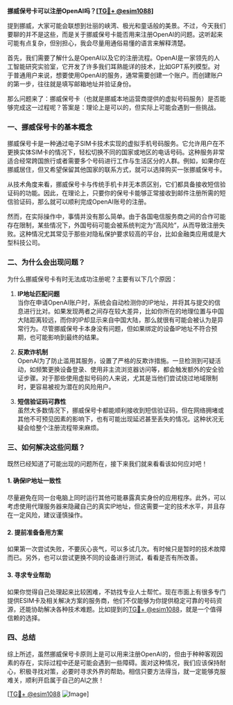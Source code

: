 **挪威保号卡可以注册OpenAI吗？[[TG💪+ @esim1088](https://t.me/s/esim1088)]**

提到挪威，大家可能会联想到壮丽的峡湾、极光和童话般的美景。不过，今天我们要聊的并不是这些，而是关于挪威保号卡能否用来注册OpenAI的问题。这听起来可能有点复杂，但别担心，我会尽量用通俗易懂的语言来解释清楚。

首先，我们需要了解什么是OpenAI以及它的注册流程。OpenAI是一家领先的人工智能研究实验室，它开发了许多我们耳熟能详的技术，比如GPT系列模型。对于普通用户来说，想要使用OpenAI的服务，通常需要创建一个账户。而创建账户的第一步，往往就是填写邮箱地址并验证身份。

那么问题来了：挪威保号卡（也就是挪威本地运营商提供的虚拟号码服务）是否能够完成这一过程呢？答案是：理论上是可以的，但实际上可能会遇到一些挑战。

### 一、挪威保号卡的基本概念

挪威保号卡是一种通过电子SIM卡技术实现的虚拟手机号码服务。它允许用户在不更换实体SIM卡的情况下，轻松切换不同的国家或地区的电话号码。这种服务非常适合经常跨国旅行或者需要多个号码进行工作与生活区分的人群。例如，如果你在挪威居住，但又希望保留其他国家的联系方式，就可以选择购买一张挪威保号卡。

从技术角度来看，挪威保号卡与传统手机卡并无本质区别，它们都具备接收短信验证码的功能。因此，在理论上，只要你的保号卡能够正常接收到邮件注册所需的短信验证码，那么就可以顺利完成OpenAI账号的注册。

然而，在实际操作中，事情并没有那么简单。由于各国电信服务商之间的合作可能存在限制，某些情况下，外国号码可能会被系统判定为“高风险”，从而导致注册失败。这种情况尤其常见于那些对隐私保护要求较高的平台，比如金融类应用或是大型科技公司。

### 二、为什么会出现问题？

为什么挪威保号卡有时无法成功注册呢？主要有以下几个原因：

1. **IP地址匹配问题**  
   当你在申请OpenAI账户时，系统会自动检测你的IP地址，并将其与提交的信息进行比对。如果发现两者之间存在较大差异，比如你所在的地理位置与中国大陆距离较远，而你的IP却显示来自中国大陆，那么就很有可能会被认为是异常行为。尽管挪威保号卡本身没有问题，但如果绑定的设备IP地址不符合预期，也可能影响到最终的结果。

2. **反欺诈机制**  
   OpenAI为了防止滥用其服务，设置了严格的反欺诈措施。一旦检测到可疑活动，如频繁更换设备登录、使用非主流浏览器访问等，都会触发额外的安全验证步骤。对于那些使用虚拟号码的人来说，尤其是当他们尝试绕过地域限制时，更容易被视为潜在的风险用户。

3. **短信验证码可靠性**  
   虽然大多数情况下，挪威保号卡都能顺利接收到短信验证码，但在网络拥堵或其他不可预见因素的影响下，也有可能出现延迟甚至丢失的情况。这种状况无疑会给整个注册流程带来麻烦。

### 三、如何解决这些问题？

既然已经知道了可能出现的问题所在，接下来我们就来看看该如何应对吧！

#### 1. 确保IP地址一致性
尽量避免在同一台电脑上同时运行其他可能暴露真实身份的应用程序。此外，可以考虑使用代理服务器来隐藏自己的真实IP地址，但这需要一定的技术水平，并且存在一定风险，建议谨慎操作。

#### 2. 提前准备备用方案
如果第一次尝试失败，不要灰心丧气，可以多试几次。有时候只是暂时的技术故障而已。另外，也可以尝试更换不同的设备进行测试，看看是否有所改善。

#### 3. 寻求专业帮助
如果你觉得自己处理起来比较困难，不妨找专业人士帮忙。现在市面上有很多专门提供ESIM卡及相关解决方案的服务商，他们不仅能够为你提供稳定可靠的号码资源，还能协助解决各种技术难题。比如提到的[TG💪+ @esim1088](https://t.me/s/esim1088)，就是一个值得信赖的选择。

### 四、总结

综上所述，虽然挪威保号卡原则上是可以用来注册OpenAI的，但由于种种客观因素的存在，实际过程中还是可能会遇到一些障碍。面对这种情况，我们应该保持耐心，积极寻找对策，必要时寻求外界的帮助。相信只要方法得当，就一定能够克服难关，顺利开启属于自己的AI之旅！

[[TG💪+ @esim1088](https://t.me/s/esim1088) ![Image](https://i.postimg.cc/4NQfJmqS/Snipaste-2025-05-13-00-14-12.png)]